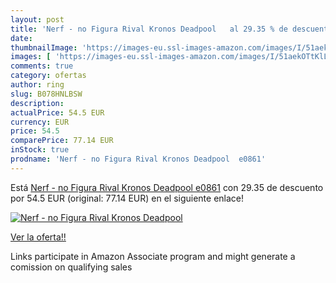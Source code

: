 ```yaml
---
layout: post
title: 'Nerf - no Figura Rival Kronos Deadpool   al 29.35 % de descuento'
date: 
thumbnailImage: 'https://images-eu.ssl-images-amazon.com/images/I/51aekOTtKlL._SL200_.jpg'
images: [ 'https://images-eu.ssl-images-amazon.com/images/I/51aekOTtKlL._SL200_.jpg' ]
comments: true
category: ofertas
author: ring
slug: B078HNLBSW
description:
actualPrice: 54.5 EUR
currency: EUR
price: 54.5
comparePrice: 77.14 EUR
inStock: true
prodname: 'Nerf - no Figura Rival Kronos Deadpool  e0861'
---
```


Está [Nerf - no Figura Rival Kronos Deadpool  e0861](https://www.amazon.es/dp/B078HNLBSW/?tag=tolees-21) con 29.35 de descuento por 54.5 EUR (original: 77.14 EUR) en el siguiente enlace!

[![Nerf - no Figura Rival Kronos Deadpool  ](https://images-eu.ssl-images-amazon.com/images/I/51aekOTtKlL._SL200_.jpg)](https://www.amazon.es/dp/B078HNLBSW/?tag=tolees-21)

[Ver la oferta!!](https://www.amazon.es/dp/B078HNLBSW/?tag=tolees-21)

Links participate in Amazon Associate program and might generate a comission on qualifying sales


